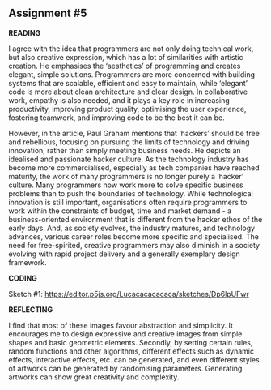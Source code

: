 

## Assignment #5

**READING**

I agree with the idea that programmers are not only doing technical work, but also creative expression, which has a lot of similarities with artistic creation. He emphasises the ‘aesthetics’ of programming and creates elegant, simple solutions. Programmers are more concerned with building systems that are scalable, efficient and easy to maintain, while ‘elegant’ code is more about clean architecture and clear design. In collaborative work, empathy is also needed, and it plays a key role in increasing productivity, improving product quality, optimising the user experience, fostering teamwork, and improving code to be the best it can be.

However, in the article, Paul Graham mentions that ‘hackers’ should be free and rebellious, focusing on pursuing the limits of technology and driving innovation, rather than simply meeting business needs. He depicts an idealised and passionate hacker culture. As the technology industry has become more commercialised, especially as tech companies have reached maturity, the work of many programmers is no longer purely a ‘hacker’ culture. Many programmers now work more to solve specific business problems than to push the boundaries of technology. While technological innovation is still important, organisations often require programmers to work within the constraints of budget, time and market demand - a business-oriented environment that is different from the hacker ethos of the early days. And, as society evolves, the industry matures, and technology advances, various career roles become more specific and specialised. The need for free-spirited, creative programmers may also diminish in a society evolving with rapid project delivery and a generally exemplary design framework.

**CODING**

Sketch #1: https://editor.p5js.org/Lucacacacacaca/sketches/Dp6lpUFwr

**REFLECTING**

I find that most of these images favour abstraction and simplicity. It encourages me to design expressive and creative images from simple shapes and basic geometric elements. Secondly, by setting certain rules, random functions and other algorithms, different effects such as dynamic effects, interactive effects, etc. can be generated, and even different styles of artworks can be generated by randomising parameters. Generating artworks can show great creativity and complexity.
